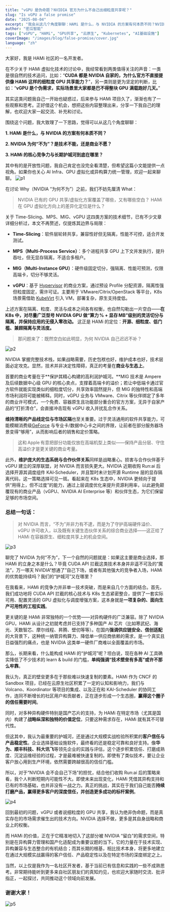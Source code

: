 ```yaml
---
title: "vGPU 是伪命题？NVIDIA 官方为什么不自己出细粒度共享呢？"
slug: "Is vGPU a false promise"
date: "2025-08-04"
excerpt: "我会从这几个角度聊聊：HAMi 是什么，与 NVIDIA 的方案有何本质不同？NVIDIA 为何“不为”？是技术不能，还是商业不愿？HAMi 的核心竞争力与长期护城河到底在哪里？"
author: "密瓜智能"
tags: ["vGPU", "HAMi", "GPU共享", "云原生", "Kubernetes", "AI基础设施"]
coverImage: "/images/blog/false-promise/cover.jpg"
language: "zh"
---
```



大家好，我是 HAMi 社区的一名开发者。

在不少关于 HAMi 虚拟化技术的讨论中，我经常看到两类值得关注的声音：一类是很自然的技术追问，比如：“**CUDA 都是 NVIDIA 自家的，为什么官方不直接提供像 HAMi 这样的细粒度 GPU 共享能力？**”，另一类则是更为坚定的判断，比如：“**vGPU 是个伪需求，实际场景里大家都是巴不得整块 GPU 满载跑好几天。**”

其实这类问题我自己一开始也疑惑过，后来参与 HAMi 项目久了，渐渐也有了一些观察和思考。正好借这个机会，想把这些内容整理出来，分享一下我自己的理解，也欢迎大家一起交流、补充和讨论。

围绕这个问题，我大致理了一下思路，觉得可以从这几个角度聊聊：

**1. HAMi 是什么，与 NVIDIA 的方案有何本质不同？**

**2. NVIDIA 为何“不为”？是技术不能，还是商业不愿？**

**3. HAMi 的核心竞争力与长期护城河到底在哪里？**

其中有的是开放性问题，我自己肯定也没完全看清楚，但希望这篇小文能提供一点视角。如果你也关心 AI Infra、GPU 虚拟化或异构算力统一管理，欢迎一起来聊聊。
![p1](/images/blog/false-promise/p1.png)

在讨论 Why（NVIDIA “为何不为”）之前，我们不妨先厘清 What：

>NVIDIA 已有的 GPU 共享/虚拟化方案覆盖了哪些，又有哪些空白？
HAMi 在 GPU 虚拟化方向上的差异化定位是什么？

关于 Time-Slicing、MPS、MIG、vGPU 这四类方案的技术细节，已有不少文章详细分析过，本文不再赘述，仅提炼其边界与局限：

- **Time-Slicing**：软件层轮转共享，兼容性好但无隔离，性能不可控，适合开发测试。

- **MPS（Multi-Process Service）**：多个进程共享 GPU 上下文并发执行，提升吞吐，但无显存隔离，不适合多租户。

- **MIG（Multi-Instance GPU）**：硬件级固定切分，强隔离、性能可预测，仅限高端卡，切分不够灵活。

- **vGPU**：基于 [Hypervisor](https://baike.weixin.qq.com/v54072614.htm?scene_id=132&sid=8142579183974917718&ch=s1s) 的商业方案，通过预设 Profile 分配资源，隔离性强但粒度固定，需许可证。主要用于 VMware/Citrix/OpenStack 等平台，K8s 场景需借助 [KubeVirt](https://mp.weixin.qq.com/s/wTXTWD2Ts5U6YJcwWkkOzw) 引入 VM，部署复杂，原生支持度低。

上述方案在隔离、粒度、灵活与成本之间各有权衡，也自然勾勒出一片空白——**在 K8s 中，对尽量广泛型号 NVIDIA GPU 做“算力 % + 显存 MB”级别的灵活切分与隔离，并保持应用的无侵入零改动。** 这正是 HAMi 的定位：**开源、细粒度、低门槛、兼顾隔离与灵活度。**

>那问题来了：既然空白如此明显，为何 NVIDIA 自己迟迟不补？

![p2](/images/blog/false-promise/p2.png)

NVIDIA 掌握完整技术栈，如果战略需要，历史包袱也好，维护成本也好，技术层面必定攻克。显然，技术并非决定性障碍，真正的考量在**商业与生态上**。

首要的商业考量在于**保护其精心构建的高利润护城河。**MIG 技术是 Ampere 及后续数据中心级 GPU 的核心卖点，支撑着高端卡的溢价；若让中低端卡通过官方软件就能实现类似的细粒度切分，共享效率固然提升，但 MIG 的独特性和高端市场利润将可能被稀释。同时，vGPU 业务与 VMware、Citrix 等伙伴绑定了多年的商业许可模式，一个免费、容器原生且功能部分重合的官方方案，无异于自家产品的“打折清仓”，会直接冲击现有 vGPU 收入并扰乱合作关系。

**维持清晰的产品线定位与市场区隔**也至关重要。过于灵活通用的软件共享能力，可能模糊消费级[GeForce](https://baike.weixin.qq.com/v4591670.htm?scene_id=132&sid=2267384089659113288&ch=s1s) 与专业卡/数据中心卡之间的界限，让前者在部分服务器场景变得“够用”，从而影响后者的销售和定价策略。

>这和 Apple 有意把部分功能仅放在高端机型上类似——保持产品分层、守住高溢价才是更关键的商业考量。

此外，**维护庞大的生态系统与合作伙伴关系**同样是战略重心。损害与合作伙伴基于 vGPU 建立的深厚联盟，对 NVIDIA 而言损失更大。NVIDIA 近期收购 Run:ai 后选择开源其调度组件 KAI‑Scheduler，并且暂时未计划开源 Runtime 层的显存隔离代码，这一策略选择可见一斑。看起来在 K8s 生态中，NVIDIA 更倾向于提供“用得上，但不过度”的能力，通过上层调度优化来提升资源利用率，以此避免颠覆现有的商业产品（vGPU、NVIDIA AI Enterprise 等）和伙伴生态，为它们保留足够的市场空间。

### 总结一句话：

> 对 NVIDIA 而言，“不为”并非力有不逮，而是为了守护高端硬件溢价、vGPU 许可收入，以及既有关键生态伙伴关系的综合商业选择——这正给了 HAMi 在容器原生、细粒度共享上的机会空间。

![p3](/images/blog/false-promise/p3.png)

聊完了 NVIDIA 为何“不为”，下一个自然的问题就是：如果这主要是商业选择，那 HAMi 的立身之本是什么？毕竟 CUDA API 拦截这类技术本身并非遥不可及的“魔法”，万一哪天 NVIDIA“想通了”自己下场，或者有其他强大的竞争者入场，HAMi 的优势能持续吗？我们的“护城河”又在哪里？

在我看来，HAMi 的竞争力并非单一技术突破，而是来自几个方面的结合。首先，我们成功地将 CUDA API 拦截的核心技术与 K8s 生态紧密整合，提供了一套实际可用、配置灵活的 GPU 虚拟化与调度增强方案，这本身就是**一项复杂的、面向生产可用性的工程实践**。

更关键的是 HAMi 非常独特的一个优势——对异构硬件的广泛兼容。除了 NVIDIA GPU，HAMi 从设计之初就考虑并已支持了多种国产 AI 芯片（比如寒武纪、海光、天数智芯、摩尔线程、昇腾、壁仞等等）。在国内**强调供应链安全、信创适配**的大背景下，这种统一纳管异构算力、降低单一供应商依赖的需求，是一个真实且日益强烈的痛点，也是 NVIDIA 这类单一硬件厂商难以全面覆盖的市场。

那么，长期来看，什么能构成 HAMi 的“护城河”呢？坦白说，现在各种 AI 工具确实降低了不少技术的 learn & build 的门槛，**单纯强调“技术壁垒有多高”或许不那么牢靠**。

我认为，真正的壁垒更多在于那些难以快速复制的要素。HAMi 作为 CNCF 的 Sandbox 项目，已经在云原生社区积累了一定的认知和影响力，我们与 Volcano、Koordinator 等项目的集成、以及正在和 KAI-Scheduler 的协同工作，连同不断增长的社区用户和贡献者，正在逐步形成一个生态圈，**赢得这个圈子的信任需要时间**。

同时，对多种异构硬件特别是国产芯片的支持，为 HAMi 在特定市场（尤其是国内）构建了**战略纵深和独特的价值定位**，只要这种需求存在，HAMi 就有其不可替代性。

但这其中，我认为最重要的护城河，还是通过大规模实战检验所积累的**客户信任与产品稳定性**。企业选择基础设施软件，最终看的还是稳定可靠和良好支持。像**华为、顺丰科技、科大讯飞**等领先企业的实践与评估，这个逐步积累信任、打磨成熟度、沉淀运维经验的过程，才是最难被快速复制的。即使有了类似技术，要让企业客户放心用到生产环境，依然需要跨越很高的信任门槛。

所以，对于“NVIDIA 会不会自己下场”的担忧，结合他们收购 Run:ai 后的策略来看，我个人判断短期内可能性不大。即使未来出现变化，HAMi 凭借其异构支持和已有的市场基础，也并非没有一战之力。真正的挑战，其实在于我们自己能否**持续打磨产品，赢得更多客户的深度信任，并创造更多成功的标杆案例**。

![p4](/images/blog/false-promise/p4.png)

回到最初的问题，vGPU 或者说细粒度的 GPU 共享，我认为绝非伪命题，而是真实存在的市场需求催生出的技术方向。NVIDIA 选择不做，更多是其自身战略和商业上的权衡。

而 HAMi 的价值，正在于它精准地切入了这部分被 NVIDIA “留白”的需求空间，特别是在异构算力管理和国产化适配成为重要议题的当下。它的力量在于技术实现、异构兼容与生态整合的有机结合；而其长期的根基，相比技术本身，将更多地建立在通过大规模实战赢得的客户信任、产品稳定性以及在特定市场的深度绑定之上。

当然，以上仅是我作为一名社区开发者，基于当前已有信息和实践的一些不成熟思考。非常期待能听到更多来自社区朋友们的真知灼见，也欢迎大家随时交流、批评指正，一起探讨，共同推动这个领域向前发展。

### 谢谢大家！

![p5](/images/blog/false-promise/p5.png)

